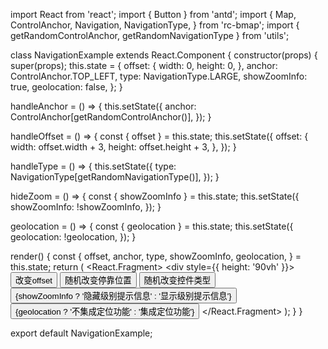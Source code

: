 import React from 'react';
import { Button } from 'antd';
import {
  Map,
  ControlAnchor,
  Navigation,
  NavigationType,
} from 'rc-bmap';
import { getRandomControlAnchor, getRandomNavigationType } from 'utils';

class NavigationExample extends React.Component {
  constructor(props) {
    super(props);
    this.state = {
      offset: {
        width: 0,
        height: 0,
      },
      anchor: ControlAnchor.TOP_LEFT,
      type: NavigationType.LARGE,
      showZoomInfo: true,
      geolocation: false,
    };
  }

  handleAnchor = () => {
    this.setState({
      anchor: ControlAnchor[getRandomControlAnchor()],
    });
  }

  handleOffset = () => {
    const { offset } = this.state;
    this.setState({
      offset: {
        width: offset.width + 3,
        height: offset.height + 3,
      },
    });
  }

  handleType = () => {
    this.setState({
      type: NavigationType[getRandomNavigationType()],
    });
  }

  hideZoom = () => {
    const { showZoomInfo } = this.state;
    this.setState({
      showZoomInfo: !showZoomInfo,
    });
  }

  geolocation = () => {
    const { geolocation } = this.state;
    this.setState({
      geolocation: !geolocation,
    });
  }

  render() {
    const {
      offset, anchor, type, showZoomInfo, geolocation,
    } = this.state;
    return (
      <React.Fragment>
        <div style={{ height: '90vh' }}>
          <Map
            ak="dbLUj1nQTvDvKXkov5fhnH5HIE88RUEO"
            scrollWheelZoom
          >
            <Navigation
              offset={offset}
              anchor={anchor}
              type={type}
              showZoomInfo={showZoomInfo}
              geolocation={geolocation}
            />
          </Map>
          <Button onClick={this.handleOffset}>改变offset</Button>
          <Button onClick={this.handleAnchor}>随机改变停靠位置</Button>
          <Button onClick={this.handleType}>随机改变控件类型</Button>
          <Button onClick={this.hideZoom}>
            {showZoomInfo ? '隐藏级别提示信息' : '显示级别提示信息'}
          </Button>
          <Button onClick={this.geolocation}>
            {geolocation ? '不集成定位功能' : '集成定位功能'}
          </Button>
        </div>
      </React.Fragment>
    );
  }
}

export default NavigationExample;
